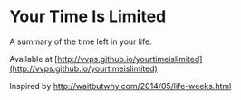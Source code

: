 # Your Time Is Limited

A summary of the time left in your life. 

Available at [http://vvps.github.io/yourtimeislimited](http://vvps.github.io/yourtimeislimited)


Inspired by http://waitbutwhy.com/2014/05/life-weeks.html
